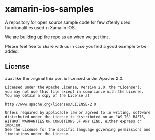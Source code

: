 xamarin-ios-samples
===================

A repository for open source sample code for few oftenly used functionalities used in Xamarin iOS. 

We are building up the repo as an when we get time. 

Please feel free to share with us in case you find a good example to be added.

License
-------
Just like the original this port is licensed under Apache 2.0.
    
    Licensed under the Apache License, Version 2.0 (the "License");
    you may not use this file except in compliance with the License.
    You may obtain a copy of the License at
    
    http://www.apache.org/licenses/LICENSE-2.0
    
    Unless required by applicable law or agreed to in writing, software
    distributed under the License is distributed on an "AS IS" BASIS,
    WITHOUT WARRANTIES OR CONDITIONS OF ANY KIND, either express or implied.
    See the License for the specific language governing permissions and
    limitations under the License.
